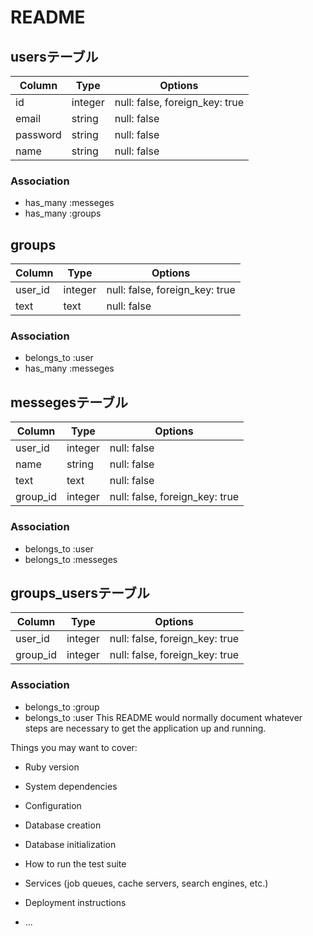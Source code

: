 # README
## usersテーブル
|Column|Type|Options|
|------|----|-------|
|id|integer|null: false, foreign_key: true|
|email|string|null: false |
|password|string|null: false |
|name|string|null: false|

### Association
- has_many :messeges
- has_many :groups

## groups
|Column|Type|Options|
|------|----|-------|
|user_id|integer|null: false, foreign_key: true|
|text|text|null: false|

### Association
- belongs_to :user
- has_many :messeges


## messegesテーブル
|Column|Type|Options|
|------|----|-------|
|user_id|integer|null: false|
|name|string|null: false|
|text|text|null: false|
|group_id|integer|null: false, foreign_key: true|

### Association
- belongs_to :user
- belongs_to :messeges


## groups_usersテーブル

|Column|Type|Options|
|------|----|-------|
|user_id|integer|null: false, foreign_key: true|
|group_id|integer|null: false, foreign_key: true|

### Association
- belongs_to :group
- belongs_to :user
This README would normally document whatever steps are necessary to get the
application up and running.

Things you may want to cover:

* Ruby version

* System dependencies

* Configuration

* Database creation

* Database initialization

* How to run the test suite

* Services (job queues, cache servers, search engines, etc.)

* Deployment instructions

* ...
